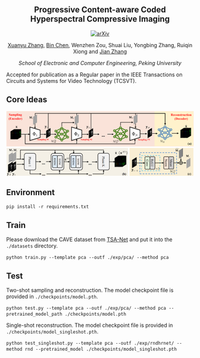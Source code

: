 
<div align="center">
<h2>Progressive Content-aware Coded Hyperspectral Compressive Imaging
</h2>

[![arXiv](https://img.shields.io/badge/arXiv-<Paper>-<COLOR>.svg)](https://arxiv.org/abs/2303.09773)

[Xuanyu Zhang](https://xuanyuzhang21.github.io/), [Bin Chen](https://scholar.google.com/citations?user=aZDNm98AAAAJ&hl=zh-CN&oi=ao), Wenzhen Zou, Shuai Liu, Yongbing Zhang, Ruiqin Xiong and  [Jian Zhang](https://jianzhang.tech/)

*School of Electronic and Computer Engineering, Peking University*
</div>

Accepted for publication as a Regular paper in the IEEE Transactions on Circuits and Systems for Video Technology (TCSVT).

## Core Ideas
![idea](./asserts/PCA-CASSI.png)


## Environment

```shell
pip install -r requirements.txt
```
## Train

Please download the CAVE dataset from [TSA-Net](https://github.com/mengziyi64/TSA-Net) and put it into the `./datasets` directory.

```
python train.py --template pca --outf ./exp/pca/ --method pca
```

## Test

Two-shot sampling and reconstruction. The model checkpoint file is provided in `./checkpoints/model.pth`.
```
python test.py --template pca --outf ./exp/pca/ --method pca --pretrained_model_path ./checkpoints/model.pth
```

Single-shot reconstruction. The model checkpoint file is provided in `./checkpoints/model_singleshot.pth`.
```
python test_singleshot.py --template pca --outf ./exp/rndhrnet/ --method rnd --pretrained_model ./checkpoints/model_singleshot.pth
```
